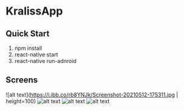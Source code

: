 # KralissApp

## Quick Start

1) npm install
2) react-native start
3) react-native run-adnroid

## Screens



![alt text](https://i.ibb.co/rb8YNJk/Screenshot-20210512-175311.jpg | height=100)
![alt text](https://i.ibb.co/W3KtS7s/Screenshot-20210512-180303.jpg)
![alt text](https://i.ibb.co/n0mW1V1/Screenshot-20210512-175321.jpg)
![alt text](https://i.ibb.co/tp70NH2/Screenshot-20210512-175325.jpg)

